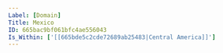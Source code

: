 ```yaml
---
Label: [Domain]
Title: Mexico
ID: 665bac9bf061bfc4ae556043
Is_Within: ['[[665bde5c2cde72689ab25483|Central America]]']
---
```


